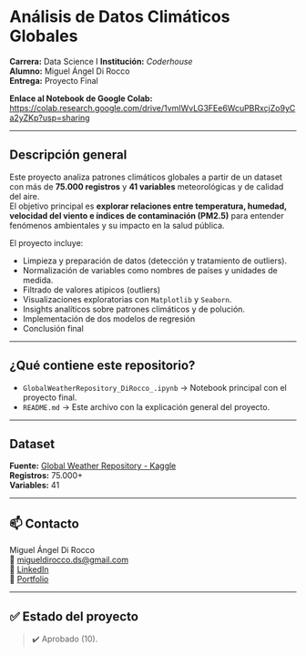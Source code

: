 #  Análisis de Datos Climáticos Globales  

**Carrera:** Data Science I
**Institución:** *Coderhouse*  
**Alumno:** Miguel Ángel Di Rocco  
**Entrega:** Proyecto Final

**Enlace al Notebook de Google Colab:** https://colab.research.google.com/drive/1vmIWvLG3FEe6WcuPBRxcjZo9yCa2yZKp?usp=sharing

---

##  Descripción general

Este proyecto analiza patrones climáticos globales a partir de un dataset con más de **75.000 registros** y **41 variables** meteorológicas y de calidad del aire.  
El objetivo principal es **explorar relaciones entre temperatura, humedad, velocidad del viento e índices de contaminación (PM2.5)** para entender fenómenos ambientales y su impacto en la salud pública.  

El proyecto incluye:  
- Limpieza y preparación de datos (detección y tratamiento de outliers).  
- Normalización de variables como nombres de países y unidades de medida.
- Filtrado de valores atipicos (outliers) 
- Visualizaciones exploratorias con `Matplotlib` y `Seaborn`.  
- Insights analíticos sobre patrones climáticos y de polución.  
- Implementación de dos modelos de regresión
- Conclusión final 

---

##  ¿Qué contiene este repositorio?

- `GlobalWeatherRepository_DiRocco_.ipynb` → Notebook principal con el proyecto final.  
- `README.md` → Este archivo con la explicación general del proyecto.  

---

##  Dataset

**Fuente:** [Global Weather Repository - Kaggle](https://www.kaggle.com/datasets/nelgiriyewithana/global-weather-repository)  
**Registros:** 75.000+  
**Variables:** 41  

---

## 📫 Contacto  

Miguel Ángel Di Rocco  
📧 migueldirocco.ds@gmail.com  
🔗 [LinkedIn](https://www.linkedin.com/in/miguelangeldirocco/)  
📁 [Portfolio](https://github.com/MiguelAngelDiRocco)  

---

## ✅ Estado del proyecto

> ✔️ Aprobado (10).
